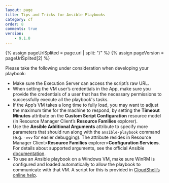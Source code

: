 ```yaml
---
layout: page
title: Tips and Tricks for Ansible Playbooks
category: cf
order: 8
comments: true
version:
    - 9.1.0
---
```


{% assign pageUrlSplited = page.url | split: "/" %}
{% assign pageVersion = pageUrlSplited[2] %}

Please take the following under consideration when developing your playbook:

* Make sure the Execution Server can access the script’s raw URL.
* When setting the VM user’s credentials in the App, make sure you provide the credentials of a user that has the necessary permissions to successfully execute all the playbook's tasks.
* If the App’s VM takes a long time to fully load, you may want to adjust the maximum time for the machine to respond, by setting the **Timeout Minutes** attribute on the **Custom Script Configuration** resource model (in Resource Manager Client’s **Resource Families** explorer).
* Use the **Ansible Additional Arguments** attribute to specify more parameters that should run along with the `ansible-playbook` command (e.g. `-vvv` for easier debugging). The attribute resides in Resource Manager Client>**Resource Families** explorer>**Configuration Services**. For details about supported arguments, see the official Ansible <a href="https://docs.ansible.com/ansible/2.4/ansible-playbook.html" target="_blank">documentation</a>.
* To use an Ansible playbook on a Windows VM, make sure WinRM is configured and loaded automatically to allow the playbook to communicate with that VM. A script for this is provided in <a href="http://help.quali.com/Online%20Help/8.3/portal/Content/Admn/Cnfg-WinRM-for-Ansible.htm" target="_blank">CloudShell’s online help</a>.